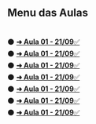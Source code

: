 ## Menu das Aulas
  <div>
    <h4></h4><br/>
    ⚫️ <a href=""><strong> ➜ Aula 01 - 21/09</strong>✅</a><br/>
    ⚫️ <a href=""><strong> ➜ Aula 01 - 21/09</strong>✅</a><br/>
    ⚫️ <a href=""><strong> ➜ Aula 01 - 21/09</strong>✅</a><br/>
    ⚫️ <a href=""><strong> ➜ Aula 01 - 21/09</strong>✅</a><br/>
    ⚫️ <a href=""><strong> ➜ Aula 01 - 21/09</strong>✅</a><br/>
    ⚫️ <a href=""><strong> ➜ Aula 01 - 21/09</strong>✅</a><br/>
    ⚫️ <a href=""><strong> ➜ Aula 01 - 21/09</strong>✅</a><br/>     
  </div>